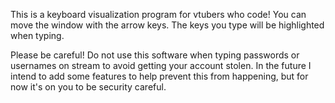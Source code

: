 This is a keyboard visualization program for vtubers who code!
You can move the window with the arrow keys.
The keys you type will be highlighted when typing.

Please be careful! Do not use this software when typing passwords or usernames
on stream to avoid getting your account stolen. In the future I intend to add
some features to help prevent this from happening, but for now it's on you to
be security careful.
